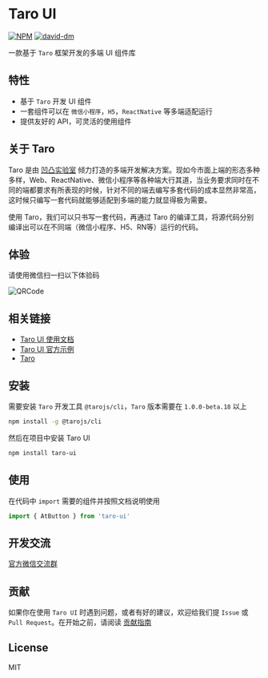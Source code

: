 # Taro UI

[![NPM][npm-version-image]][npm-version-url] [![david-dm][david-dm-image]][david-dm-url]

一款基于 `Taro` 框架开发的多端 UI 组件库

## 特性

- 基于 `Taro` 开发 UI 组件
- 一套组件可以在 `微信小程序`，`H5`，`ReactNative` 等多端适配运行
- 提供友好的 API，可灵活的使用组件

## 关于 Taro

Taro 是由 [凹凸实验室](https://aotu.io) 倾力打造的多端开发解决方案。现如今市面上端的形态多种多样，Web、ReactNative、微信小程序等各种端大行其道，当业务要求同时在不同的端都要求有所表现的时候，针对不同的端去编写多套代码的成本显然非常高，这时候只编写一套代码就能够适配到多端的能力就显得极为需要。

使用 Taro，我们可以只书写一套代码，再通过 Taro 的编译工具，将源代码分别编译出可以在不同端（微信小程序、H5、RN等）运行的代码。

## 体验

请使用微信扫一扫以下体验码

![QRCode](https://user-images.githubusercontent.com/1240899/44580574-fe838800-a7cc-11e8-890d-73cf048ef8c2.jpg)

## 相关链接

- [Taro UI 使用文档](https://taro-ui.aotu.io)
- [Taro UI 官方示例](https://github.com/NervJS/taro-ui-demo)
- [Taro](https://taro.aotu.io/)

## 安装

需要安装 `Taro` 开发工具 `@tarojs/cli`，`Taro` 版本需要在 `1.0.0-beta.18` 以上

```bash
npm install -g @tarojs/cli
```

然后在项目中安装 Taro UI

```bash
npm install taro-ui
```

## 使用

在代码中 `import` 需要的组件并按照文档说明使用

```js
import { AtButton } from 'taro-ui'
```

## 开发交流

[官方微信交流群](https://github.com/NervJS/taro-ui/issues/16)

## 贡献

如果你在使用 `Taro UI` 时遇到问题，或者有好的建议，欢迎给我们提 `Issue` 或 `Pull Request`。在开始之前，请阅读 [贡献指南](https://github.com/NervJS/taro-ui/blob/master/.github/CONTRIBUTING.md)

## License

MIT


[npm-version-image]: https://img.shields.io/npm/v/taro-ui.svg?style=flat-square
[npm-version-url]: https://www.npmjs.com/package/taro-ui
[david-dm-image]: https://david-dm.org/NervJS/taro-ui.svg?style=flat-square
[david-dm-url]: https://david-dm.org/NervJS/taro-ui
